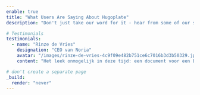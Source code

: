 ```yaml
---
enable: true
title: "What Users Are Saying About Hugoplate"
description: "Don't just take our word for it - hear from some of our satisfied users!  Check out some of our testimonials below to see what others are saying about Hugoplate."

# Testimonials
testimonials:
  - name: "Rinze de Vries"
    designation: "CEO van Noria"
    avatar: "/images/rinze-de-vries-4c9f09e482b751ce6c7016b3d3b50329.jpg"
    content: "Het leek onmogelijk in deze tijd: een document voor een Europese aanbesteding digitaal ondertekenen binnen de deadline. Maar dankzij het snelle schakelen van Vidua is dit toch gelukt."

# don't create a separate page
_build:
  render: "never"
---
```

